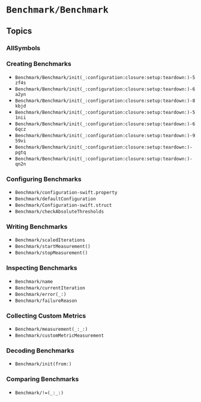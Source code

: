 # ``Benchmark/Benchmark``

## Topics

### AllSymbols

### Creating Benchmarks

- ``Benchmark/Benchmark/init(_:configuration:closure:setup:teardown:)-5zf4s``
- ``Benchmark/Benchmark/init(_:configuration:closure:setup:teardown:)-6a2yn``
- ``Benchmark/Benchmark/init(_:configuration:closure:setup:teardown:)-8kbjd``
- ``Benchmark/Benchmark/init(_:configuration:closure:setup:teardown:)-51nii``
- ``Benchmark/Benchmark/init(_:configuration:closure:setup:teardown:)-66qcz``
- ``Benchmark/Benchmark/init(_:configuration:closure:setup:teardown:)-959vi``
- ``Benchmark/Benchmark/init(_:configuration:closure:setup:teardown:)-pgtq``
- ``Benchmark/Benchmark/init(_:configuration:closure:setup:teardown:)-qn2n``

### Configuring Benchmarks

- ``Benchmark/configuration-swift.property``
- ``Benchmark/defaultConfiguration``
- ``Benchmark/Configuration-swift.struct``
- ``Benchmark/checkAbsoluteThresholds``

### Writing Benchmarks

- ``Benchmark/scaledIterations``
- ``Benchmark/startMeasurement()``
- ``Benchmark/stopMeasurement()``

### Inspecting Benchmarks

- ``Benchmark/name``
- ``Benchmark/currentIteration``
- ``Benchmark/error(_:)``
- ``Benchmark/failureReason``

### Collecting Custom Metrics

- ``Benchmark/measurement(_:_:)``
- ``Benchmark/customMetricMeasurement``

### Decoding Benchmarks

- ``Benchmark/init(from:)``

### Comparing Benchmarks

- ``Benchmark/!=(_:_:)``

